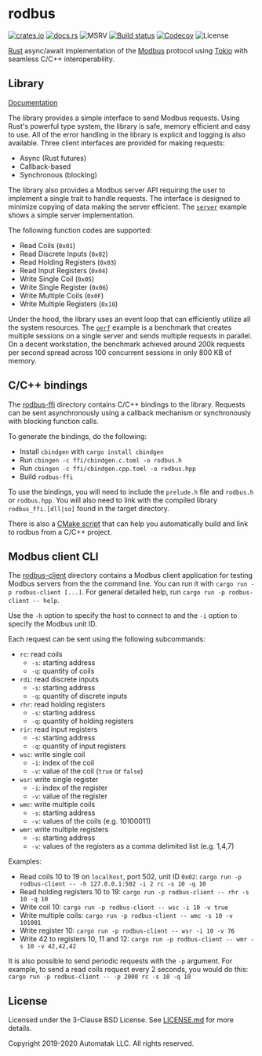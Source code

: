 # rodbus

[![crates.io](https://img.shields.io/crates/v/rodbus.svg)](https://crates.io/crates/rodbus)
[![docs.rs](https://docs.rs/rodbus/badge.svg)](https://docs.rs/crate/rodbus)
![MSRV](https://img.shields.io/badge/rustc-1.39+-blue.svg) [![Build status](https://github.com/automatak/rodbus/workflows/CI/badge.svg)](https://github.com/automatak/rodbus/actions)
[![Codecov](https://codecov.io/gh/automatak/rodbus/graph/badge.svg)](https://codecov.io/gh/automatak/rodbus)
![License](https://img.shields.io/github/license/automatak/rodbus)

[Rust](https://www.rust-lang.org/) async/await implementation of the [Modbus](http://www.modbus.org/) protocol using
[Tokio](https://tokio.rs/) with seamless C/C++ interoperability.

## Library

[Documentation](https://docs.rs/crate/rodbus)

The library provides a simple interface to send Modbus requests. Using Rust's powerful type system,
the library is safe, memory efficient and easy to use. All of the error handling in the library
is explicit and logging is also available. Three client interfaces are provided for making requests:

- Async (Rust futures)
- Callback-based
- Synchronous (blocking)

The library also provides a Modbus server API requiring the user to implement a single trait to handle requests.
The interface is designed to minimize copying of data making the server efficient. The [`server`](./rodbus/examples/server.rs)
example shows a simple server implementation.

The following function codes are supported:
- Read Coils (`0x01`)
- Read Discrete Inputs (`0x02`)
- Read Holding Registers (`0x03`)
- Read Input Registers (`0x04`)
- Write Single Coil (`0x05`)
- Write Single Register (`0x06`)
- Write Multiple Coils (`0x0F`)
- Write Multiple Registers (`0x10`)

Under the hood, the library uses an event loop that can efficiently utilize all the
system resources. The [`perf`](./rodbus/examples/perf.rs) example is a benchmark that
creates multiple sessions on a single server and sends multiple requests in parallel.
On a decent workstation, the benchmark achieved around 200k requests per second spread
across 100 concurrent sessions in only 800 KB of memory.

## C/C++ bindings

The [rodbus-ffi](./rodbus-ffi) directory contains C/C++ bindings to the library.
Requests can be sent asynchronously using a callback mechanism or synchronously
with blocking function calls.

To generate the bindings, do the following:
- Install `cbindgen` with `cargo install cbindgen`
- Run `cbingen -c ffi/cbindgen.c.toml -o rodbus.h`
- Run `cbingen -c ffi/cbindgen.cpp.toml -o rodbus.hpp`
- Build `rodbus-ffi`

To use the bindings, you will need to include the `prelude.h` file and `rodbus.h`
or `rodbus.hpp`. You will also need to link with the compiled library
`rodbus_ffi.[dll|so]` found in the target directory.

There is also a [CMake script](./rodbus-ffi/ffi/CMakeLists.txt) that can help
you automatically build and link to rodbus from a C/C++ project.

## Modbus client CLI

The [rodbus-client](./rodbus-client) directory contains a Modbus client application for
testing Modbus servers from the the command line. You can run it with `cargo run -p rodbus-client [...]`.
For general detailed help, run `cargo run -p rodbus-client -- help`.

Use the `-h` option to specify the host to connect to and the `-i` option to
specify the Modbus unit ID.

Each request can be sent using the following subcommands:

- `rc`: read coils
    - `-s`: starting address
    - `-q`: quantity of coils
- `rdi`: read discrete inputs
    - `-s`: starting address
    - `-q`: quantity of discrete inputs
- `rhr`: read holding registers
    - `-s`: starting address
    - `-q`: quantity of holding registers
- `rir`: read input registers
    - `-s`: starting address
    - `-q`: quantity of input registers
- `wsc`: write single coil
    - `-i`: index of the coil
    - `-v`: value of the coil (`true` or `false`)
- `wsr`: write single register
    - `-i`: index of the register
    - `-v`: value of the register
- `wmc`: write multiple coils
    - `-s`: starting address
    - `-v`: values of the coils (e.g. 10100011)
- `wmr`: write multiple registers
    - `-s`: starting address
    - `-v`: values of the registers as a comma delimited list (e.g. 1,4,7)

Examples:

- Read coils 10 to 19 on `localhost`, port 502, unit ID `0x02`: `cargo run -p rodbus-client -- -h
  127.0.0.1:502 -i 2 rc -s 10 -q 10`
- Read holding registers 10 to 19: `cargo run -p rodbus-client -- rhr -s 10 -q 10`
- Write coil 10: `cargo run -p rodbus-client -- wsc -i 10 -v true`
- Write multiple coils: `cargo run -p rodbus-client -- wmc -s 10 -v 101001`
- Write register 10: `cargo run -p rodbus-client -- wsr -i 10 -v 76`
- Write 42 to registers 10, 11 and 12: `cargo run -p rodbus-client -- wmr -s 10
  -v 42,42,42`

It is also possible to send periodic requests with the `-p` argument. For example,
to send a read coils request every 2 seconds, you would do this:
`cargo run -p rodbus-client -- -p 2000 rc -s 10 -q 10`

## License

Licensed under the 3-Clause BSD License. See [LICENSE.md](./LICENSE.md) for more
details.

Copyright 2019-2020 Automatak LLC. All rights reserved.
